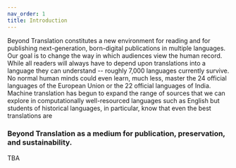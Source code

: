 ```yaml
---
nav_order: 1
title: Introduction
---
```


Beyond Translation constitutes a new environment for reading and for publishing next-generation, born-digital publications in multiple languages. Our goal is to change the way in which audiences view the human record. While all readers will always have to depend upon translations into a language they can understand -- roughly 7,000 languages currently survive. No normal human minds could even learn, much less, master the 24 official languages of the European Union or the 22 official languages of India. Machine translation has begun to expand the range of sources that we can explore in computationally well-resourced languages such as English but students of historical languages, in particular, know that even the best translations are

### Beyond Translation as a medium for publication, preservation, and sustainability.

TBA
